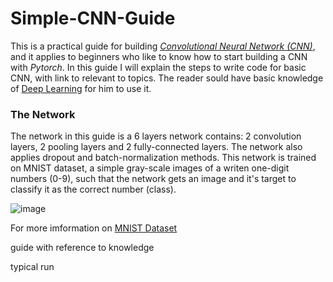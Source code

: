 # Simple-CNN-Guide
This is a practical guide for building [*Convolutional Neural Network (CNN)*](https://en.wikipedia.org/wiki/Convolutional_neural_network), and it applies to beginners who like to know how to start building a CNN with *Pytorch*.
In this guide I will explain the steps to write code for basic CNN, with link to relevant to topics. The reader sould have basic knowledge of [Deep Learning](https://en.wikipedia.org/wiki/Deep_learning) for him to use it.

### The Network
The network in this guide is a 6 layers network contains: 2 convolution layers, 2 pooling layers and 2 fully-connected layers. The network also applies dropout and batch-normalization methods.
This network is trained on MNIST dataset, a simple gray-scale images of a writen one-digit numbers (0-9), such that the network gets an image and it's target to classify it as the correct number (class).

![image](https://user-images.githubusercontent.com/34989887/204675469-c88b361d-e983-44b9-b293-dc553e95772d.png)

For more imformation on [MNIST Dataset](https://en.wikipedia.org/wiki/MNIST_database)

guide with reference to knowledge

typical run
